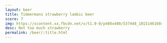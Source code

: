 ```yaml
---
layout: beer
title: Timmermans strawberry lambic beer
score: 7
img: https://scontent.xx.fbcdn.net/v/t1.0-0/p480x480/537448_10151461684443745_989699337_n.jpg?oh=5c51b1850fba298a3dc500623f4d2b3f&oe=588E9B56
desc: Not too much strawberry
permalink: /beer/:title.html
---
```

